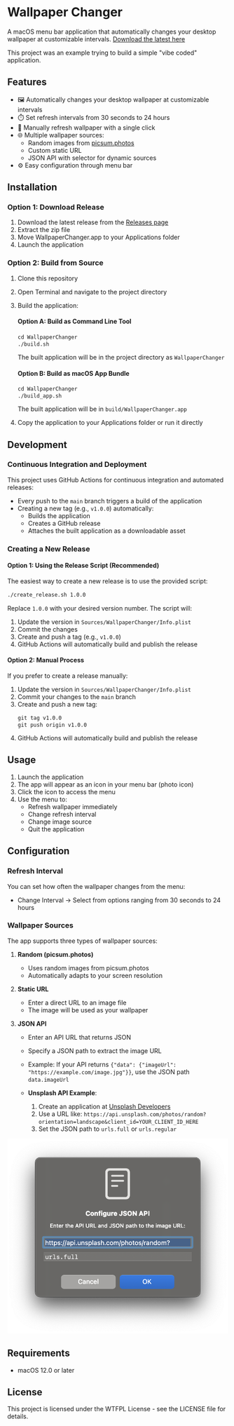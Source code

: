 # Wallpaper Changer

A macOS menu bar application that automatically changes your desktop wallpaper at customizable intervals. [Download the latest here](https://github.com/bunchsoft/WallpaperChanger/releases)

This project was an example trying to build a simple "vibe coded" application.

## Features

-   🖼️ Automatically changes your desktop wallpaper at customizable intervals
-   ⏱️ Set refresh intervals from 30 seconds to 24 hours
-   🔄 Manually refresh wallpaper with a single click
-   🌐 Multiple wallpaper sources:
    -   Random images from [picsum.photos](https://picsum.photos)
    -   Custom static URL
    -   JSON API with selector for dynamic sources
-   ⚙️ Easy configuration through menu bar

## Installation

### Option 1: Download Release

1. Download the latest release from the [Releases page](https://github.com/bunchsoft/WallpaperChanger/releases)
2. Extract the zip file
3. Move WallpaperChanger.app to your Applications folder
4. Launch the application

### Option 2: Build from Source

1. Clone this repository
2. Open Terminal and navigate to the project directory
3. Build the application:

    #### Option A: Build as Command Line Tool

    ```
    cd WallpaperChanger
    ./build.sh
    ```

    The built application will be in the project directory as `WallpaperChanger`

    #### Option B: Build as macOS App Bundle

    ```
    cd WallpaperChanger
    ./build_app.sh
    ```

    The built application will be in `build/WallpaperChanger.app`

4. Copy the application to your Applications folder or run it directly

## Development

### Continuous Integration and Deployment

This project uses GitHub Actions for continuous integration and automated releases:

-   Every push to the `main` branch triggers a build of the application
-   Creating a new tag (e.g., `v1.0.0`) automatically:
    -   Builds the application
    -   Creates a GitHub release
    -   Attaches the built application as a downloadable asset

### Creating a New Release

#### Option 1: Using the Release Script (Recommended)

The easiest way to create a new release is to use the provided script:

```bash
./create_release.sh 1.0.0
```

Replace `1.0.0` with your desired version number. The script will:

1. Update the version in `Sources/WallpaperChanger/Info.plist`
2. Commit the changes
3. Create and push a tag (e.g., `v1.0.0`)
4. GitHub Actions will automatically build and publish the release

#### Option 2: Manual Process

If you prefer to create a release manually:

1. Update the version in `Sources/WallpaperChanger/Info.plist`
2. Commit your changes to the `main` branch
3. Create and push a new tag:
    ```
    git tag v1.0.0
    git push origin v1.0.0
    ```
4. GitHub Actions will automatically build and publish the release

## Usage

1. Launch the application
2. The app will appear as an icon in your menu bar (photo icon)
3. Click the icon to access the menu
4. Use the menu to:
    - Refresh wallpaper immediately
    - Change refresh interval
    - Change image source
    - Quit the application

## Configuration

### Refresh Interval

You can set how often the wallpaper changes from the menu:

-   Change Interval → Select from options ranging from 30 seconds to 24 hours

### Wallpaper Sources

The app supports three types of wallpaper sources:

1. **Random (picsum.photos)**

    - Uses random images from picsum.photos
    - Automatically adapts to your screen resolution

2. **Static URL**

    - Enter a direct URL to an image file
    - The image will be used as your wallpaper

3. **JSON API**

    - Enter an API URL that returns JSON
    - Specify a JSON path to extract the image URL
    - Example: If your API returns `{"data": {"imageUrl": "https://example.com/image.jpg"}}`, use the JSON path `data.imageUrl`

    - **Unsplash API Example**:
        1. Create an application at [Unsplash Developers](https://unsplash.com/oauth/applications)
        2. Use a URL like: `https://api.unsplash.com/photos/random?orientation=landscape&client_id=YOUR_CLIENT_ID_HERE`
        3. Set the JSON path to `urls.full` or `urls.regular`

![alt text](./assets/unsplash-example.png)

## Requirements

-   macOS 12.0 or later

## License

This project is licensed under the WTFPL License - see the LICENSE file for details.
